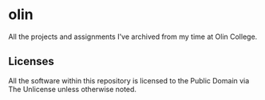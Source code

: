 # olin

All the projects and assignments I've archived from my time at Olin College.

## Licenses
All the software within this repository is licensed to the Public Domain via The Unlicense unless otherwise noted.
